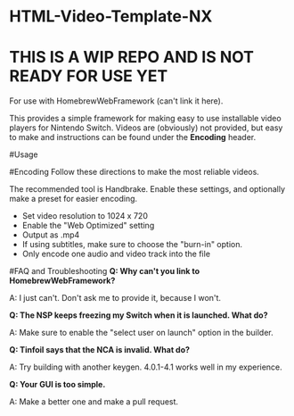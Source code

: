 # HTML-Video-Template-NX

# THIS IS A WIP REPO AND IS NOT READY FOR USE YET

For use with HomebrewWebFramework (can't link it here).

This provides a simple framework for making easy to use installable video players for Nintendo Switch. Videos are (obviously) not provided, but easy to make and instructions can be found under the **Encoding** header.

#Usage


#Encoding
Follow these directions to make the most reliable videos.

The recommended tool is Handbrake. Enable these settings, and optionally make a preset for easier encoding.

- Set video resolution to 1024 x 720
- Enable the "Web Optimized" setting
- Output as .mp4
- If using subtitles, make sure to choose the "burn-in" option.
- Only encode one audio and video track into the file

#FAQ and Troubleshooting
**Q: Why can't you link to HomebrewWebFramework?**

A: I just can't. Don't ask me to provide it, because I won't.

**Q: The NSP keeps freezing my Switch when it is launched. What do?**

A: Make sure to enable the "select user on launch" option in the builder.

**Q: Tinfoil says that the NCA is invalid. What do?**

A: Try building with another keygen. 4.0.1-4.1 works well in my experience.

**Q: Your GUI is too simple.**

A: Make a better one and make a pull request.
